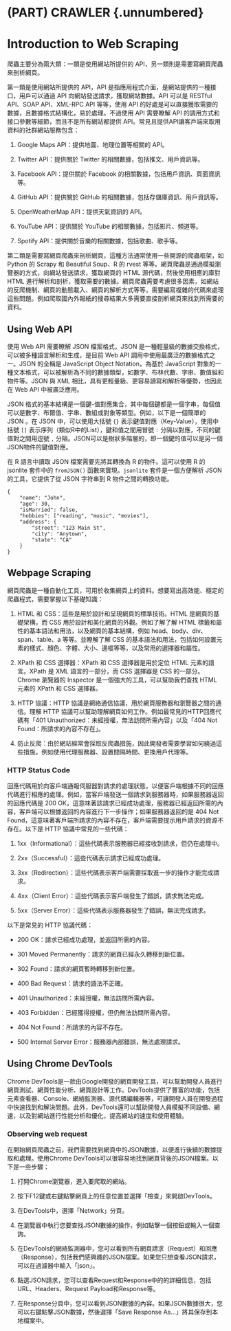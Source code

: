 

# (PART) CRAWLER {.unnumbered}

# Introduction to Web Scraping

爬蟲主要分為兩大類：一類是使用網站所提供的 API，另一類則是需要寫網頁爬蟲來剖析網頁。

第一類是使用網站所提供的 API，API 是指應用程式介面，是網站提供的一種接口，用戶可以通過 API 向網站發送請求，獲取網站數據。API 可以是 RESTful API、SOAP API、XML-RPC API 等等，使用 API 的好處是可以直接獲取需要的數據，且數據格式結構化，易於處理。不過使用 API 需要瞭解 API 的調用方式和接口參數等細節，而且不是所有網站都提供 API。常見且提供API讓客戶端來取用資料的社群網站服務包含：

1.  Google Maps API：提供地圖、地理位置等相關的 API。

2.  Twitter API：提供關於 Twitter 的相關數據，包括推文、用戶資訊等。

3.  Facebook API：提供關於 Facebook 的相關數據，包括用戶資訊、頁面資訊等。

4.  GitHub API：提供關於 GitHub 的相關數據，包括存儲庫資訊、用戶資訊等。

5.  OpenWeatherMap API：提供天氣資訊的 API。

6.  YouTube API：提供關於 YouTube 的相關數據，包括影片、頻道等。

7.  Spotify API：提供關於音樂的相關數據，包括歌曲、歌手等。

第二類是需要寫網頁爬蟲來剖析網頁，這種方法通常使用一些開源的爬蟲框架，如 Python 的 Scrapy 和 Beautiful Soup、R 的 rvest 等等。網頁爬蟲是通過模擬瀏覽器的方式，向網站發送請求，獲取網頁的 HTML 源代碼，然後使用相應的庫對 HTML 進行解析和剖析，獲取需要的數據。網頁爬蟲需要考慮很多因素，如網站的反爬機制、網頁的動態載入、網頁的解析方式等等，需要編寫複雜的代碼來處理這些問題。例如爬取國內外報紙的搜尋結果大多需要直接剖析網頁來找到所需要的資料。

## Using Web API

使用 Web API 需要瞭解 JSON 檔案格式，JSON 是一種輕量級的數據交換格式，可以被多種語言解析和生成，是目前 Web API 調用中使用最廣泛的數據格式之一。JSON 的全稱是 JavaScript Object Notation，為基於 JavaScript 對象的一種文本格式，可以被解析為不同的數據類型，如數字、布林代數、字串、數值組和物件等。JSON 與 XML 相比，具有更輕量級、更容易讀寫和解析等優勢，也因此在 Web API 中被廣泛應用。

JSON 格式的基本結構是一個鍵-值對應集合，其中每個鍵都是一個字串，每個值可以是數字、布爾值、字串、數組或對象等類型。例如，以下是一個簡單的 JSON 。在 JSON 中，可以使用大括號 `{}` 表示鍵值對應（Key-Value），使用中括號 `[]` 表示序列（類似R中的List），鍵和值之間用冒號 `:` 分隔以對應，不同的鍵值對之間用逗號 `,` 分隔。JSON可以是樹狀多階層的，即一個鍵的值可以是另一個 JSON物件的鍵值對應。

在 R 語言中讀取 JSON 檔案需要先將其轉換為 R 的物件。這可以使用 R 的 jsonlite 套件中的 `fromJSON()` 函數來實現。`jsonlite` 套件是一個方便解析 JSON 的工具，它提供了從 JSON 字符串到 R 物件之間的轉換功能。

```         
{
    "name": "John",
    "age": 30,
    "isMarried": false,
    "hobbies": ["reading", "music", "movies"],
    "address": {
        "street": "123 Main St",
        "city": "Anytown",
        "state": "CA"
    }
}
```

## Webpage Scraping

網頁爬蟲是一種自動化工具，可用於收集網頁上的資料。想要寫出高效能、穩定的爬蟲程式，需要掌握以下基礎知識：

1.  HTML 和 CSS：這些是用於設計和呈現網頁的標準技術。HTML 是網頁的基礎架構，而 CSS 用於設計和美化網頁的外觀。例如了解了解 HTML 標籤和屬性的基本語法和用法，以及網頁的基本結構，例如 head、body、div、span、table、a 等等。並瞭解了解 CSS 的基本語法和用法，包括如何設置元素的樣式、顏色、字體、大小、邊框等等，以及常用的選擇器和屬性。

2.  XPath 和 CSS 選擇器：XPath 和 CSS 選擇器是用於定位 HTML 元素的語言。XPath 是 XML 語言的一部分，而 CSS 選擇器是 CSS 的一部分。Chrome 瀏覽器的 Inspector 是一個強大的工具，可以幫助我們查找 HTML 元素的 XPath 和 CSS 選擇器。

3.  HTTP 協議：HTTP 協議是網絡通信協議，用於網頁服務器和瀏覽器之間的通信。理解 HTTP 協議可以幫助理解網頁如何工作。例如最常見的HTTP回應代碼有「401 Unauthorized：未經授權，無法訪問所需內容」以及「404 Not Found：所請求的內容不存在」。

4.  防止反爬：由於網站經常會採取反爬蟲措施，因此開發者需要學習如何繞過這些措施，例如使用代理服務器、設置間隔時間、更換用戶代理等。

### HTTP Status Code

回應代碼用於向客戶端通報伺服器對請求的處理狀態，以便客戶端根據不同的回應代碼進行相應的處理。例如，當客戶端發送一個請求到服務器時，如果服務器返回的回應代碼是 200 OK，這意味著該請求已經成功處理，服務器已經返回所需的內容，客戶端可以根據返回的內容進行下一步操作；如果服務器返回的是 404 Not Found，這意味著客戶端所請求的內容不存在，客戶端需要提示用戶請求的資源不存在。以下是 HTTP 協議中常見的一些代碼：

1.  1xx（Informational）：這些代碼表示服務器已經接收到請求，但仍在處理中。

2.  2xx（Successful）：這些代碼表示請求已經成功處理。

3.  3xx（Redirection）：這些代碼表示客戶端需要採取進一步的操作才能完成請求。

4.  4xx（Client Error）：這些代碼表示客戶端發生了錯誤，請求無法完成。

5.  5xx（Server Error）：這些代碼表示服務器發生了錯誤，無法完成請求。

以下是常見的 HTTP 協議代碼：

-   200 OK：請求已經成功處理，並返回所需的內容。

-   301 Moved Permanently：請求的網頁已經永久轉移到新位置。

-   302 Found：請求的網頁暫時轉移到新位置。

-   400 Bad Request：請求的語法不正確。

-   401 Unauthorized：未經授權，無法訪問所需內容。

-   403 Forbidden：已經獲得授權，但仍無法訪問所需內容。

-   404 Not Found：所請求的內容不存在。

-   500 Internal Server Error：服務器內部錯誤，無法處理請求。

## Using Chrome DevTools

Chrome DevTools是一款由Google開發的網頁開發工具，可以幫助開發人員進行網頁測試、網頁性能分析、網頁設計等工作。DevTools提供了豐富的功能，包括元素查看器、Console、網絡監測器、源代碼編輯器等，可讓開發人員在開發過程中快速找到和解決問題。此外，DevTools還可以幫助開發人員模擬不同設備、網速，以及對網站進行性能分析和優化，提高網站的速度和使用體驗。

### Observing web request

在開始網頁爬蟲之前，我們需要找到網頁中的JSON數據，以便進行後續的數據提取和處理。使用Chrome DevTools可以很容易地找到網頁背後的JSON檔案。以下是一些步驟：

1.  打開Chrome瀏覽器，進入要爬取的網站。

2.  按下F12鍵或右鍵點擊網頁上的任意位置並選擇「檢查」來開啟DevTools。

3.  在DevTools中，選擇「Network」分頁。

4.  在瀏覽器中執行您要查找JSON數據的操作，例如點擊一個按鈕或輸入一個查詢。

5.  在DevTools的網絡監測器中，您可以看到所有網頁請求（Request）和回應（Response），包括我們感興趣的JSON檔案。如果您只想查看JSON請求，可以在過濾器中輸入「json」。

6.  點選JSON請求，您可以查看Request和Response中的的詳細信息，包括URL、Headers、Request Payload和Response等。

7.  在Response分頁中，您可以看到JSON數據的內容。如果JSON數據很大，您可以右鍵點擊JSON數據，然後選擇「Save Response As\...」將其保存到本地檔案中。

